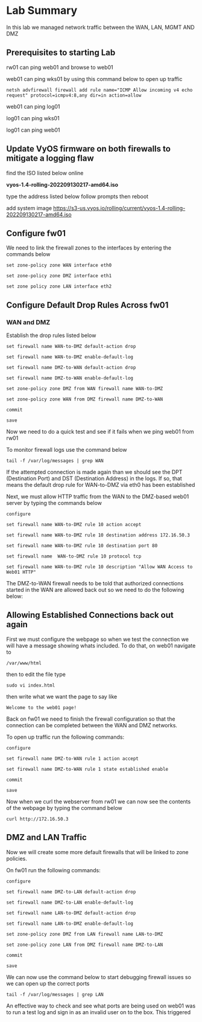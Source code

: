 # Lab Summary

In this lab we managed network traffic between the WAN, LAN, MGMT AND DMZ

## Prerequisites to starting Lab

rw01 can ping web01 and browse to web01

web01 can ping wks01 by using this command below to open up traffic

`netsh advfirewall firewall add rule name="ICMP Allow incoming v4 echo request" protocol=icmpv4:8,any dir=in action=allow`

web01 can ping log01

log01 can ping wks01

log01 can ping web01

## Update VyOS firmware on both firewalls to mitigate a logging flaw

find the ISO listed below online

**vyos-1.4-rolling-202209130217-amd64.iso**

type the address listed below follow prompts then reboot

add system image https://s3-us.vyos.io/rolling/current/vyos-1.4-rolling-202209130217-amd64.iso

## Configure fw01

We need to link the firewall zones to the interfaces by entering the commands below

`set zone-policy zone WAN interface eth0`

`set zone-policy zone DMZ interface eth1`

`set zone policy zone LAN interface eth2`

## Configure Default Drop Rules Across fw01

### WAN and DMZ

Establish the drop rules listed below

`set firewall name WAN-to-DMZ default-action drop`

`set firewall name WAN-to-DMZ enable-default-log`

`set firewall name DMZ-to-WAN default-action drop`

`set firewall name DMZ-to-WAN enable-default-log`

`set zone-policy zone DMZ from WAN firewall name WAN-to-DMZ`

`set zone-policy zone WAN from DMZ firewall name DMZ-to-WAN`

`commit`

`save`

Now we need to do a quick test and see if it fails when we ping web01 from rw01

To monitor firewall logs use the command below

`tail -f /var/log/messages | grep WAN`

If the attempted connection is made again than we should see the DPT (Destination Port) and DST (Destination Address) in the logs. If so, that means the default drop rule for WAN-to-DMZ via eth0 has been established

Next, we must allow HTTP traffic from the WAN to the DMZ-based web01 server by typing the commands below

`configure`

`set firewall name WAN-to-DMZ rule 10 action accept`

`set firewall name WAN-to-DMZ rule 10 destination address 172.16.50.3`

`set firewall name WAN-to-DMZ rule 10 destination port 80`

`set firewall name 	WAN-to-DMZ rule 10 protocol tcp`

`set firewall name WAN-to-DMZ rule 10 description "Allow WAN Access to Web01 HTTP"`

The DMZ-to-WAN firewall needs to be told that authorized connections started in the WAN are allowed back out so we need to do the following below:

## Allowing Established Connections back out again

First we must configure the webpage so when we test the connection we will have a message showing whats included. To do that, on web01 navigate to 

`/var/www/html`

then to edit the file type

`sudo vi index.html`

then write what we want the page to say like

`Welcome to the web01 page!`

Back on fw01 we need to finish the firewall configuration so that the connection can be completed between the WAN and DMZ networks. 

To open up traffic run the following commands:

`configure`

`set firewall name DMZ-to-WAN rule 1 action accept`

`set firewall name DMZ-to-WAN rule 1 state established enable`

`commit`

`save`

Now when we curl the webserver from rw01 we can now see the contents of the webpage by typing the command below

`curl http://172.16.50.3`

## DMZ and LAN Traffic

Now we will create some more default firewalls that will be linked to zone policies. 

On fw01 run the following commands:

`configure`

`set firewall name DMZ-to-LAN default-action drop`

`set firewall name DMZ-to-LAN enable-default-log`

`set firewall name LAN-to-DMZ default-action drop`

`set firewall name LAN-to-DMZ enable-default-log`

`set zone-policy zone DMZ from LAN firewall name LAN-to-DMZ`

`set zone-policy zone LAN from DMZ firewall name DMZ-to-LAN`

`commit`

`save`

We can now use the command below to start debugging firewall issues so we can open up the correct ports

`tail -f /var/log/messages | grep LAN`

An effective way to check and see what ports are being used on web01 was to run a test log and sign in as an invalid user on to the box. This triggered 